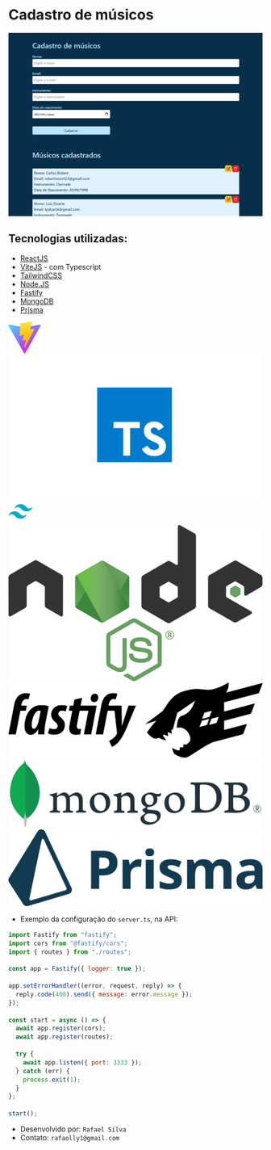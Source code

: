 # Cadastro de músicos

![imagem do projeto](/public/print1.png)

## Tecnologias utilizadas:

- [ReactJS](https://react.dev/)
- [ViteJS](https://vitejs.dev/) - com Typescript
- [TailwindCSS](https://tailwindcss.com/)
- [Node.JS](https://nodejs.org/en)
- [Fastify](https://fastify.dev/)
- [MongoDB](https://www.mongodb.com/pt-br)
- [Prisma](https://www.prisma.io/)

<img src="/public/vite.svg" alt="vite.js" style={width:200px}>
<img src="/public/Typescript.png" alt="Typscript" style={width:200px}>
<img src="/public/icon-tailwind.png" alt="Tailwind css" style={width:200px}>
<img src="/public/node.png" alt="Node" style={width:200px}>
<img src="/public/Fastify_logo.svg" alt="Fastify" style={width:200px}>
<img src="/public/MongoDB_Logo.svg.png" alt="MongoDB" style={width:200px}>
<img src="/public/prisma.png" alt="Prisma" style={width:200px}>

- Exemplo da configuração do `server.ts`, na API:

```js
import Fastify from "fastify";
import cors from "@fastify/cors";
import { routes } from "./routes";

const app = Fastify({ logger: true });

app.setErrorHandler((error, request, reply) => {
  reply.code(400).send({ message: error.message });
});

const start = async () => {
  await app.register(cors);
  await app.register(routes);

  try {
    await app.listen({ port: 3333 });
  } catch (err) {
    process.exit(1);
  }
};

start();
```

- Desenvolvido por: `Rafael Silva`
- Contato: `rafaolly1@gmail.com`
